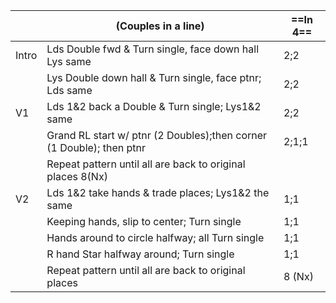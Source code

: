 ||(Couples in a line) |==In 4==|
|-----|----|-----|
|Intro| Lds Double fwd & Turn single, face down hall Lys same |2;2|
||Lys Double down hall & Turn single, face ptnr; Lds same |2;2|
|V1| Lds 1&2 back a Double & Turn single; Lys1&2 same |2;2|
||Grand RL start w/ ptnr (2 Doubles);then corner (1 Double); then ptnr |2;1;1|
||Repeat pattern until all are back to original places 8(Nx)||
|V2| Lds 1&2 take hands & trade places; Lys1&2 the same |1;1|
||Keeping hands, slip to center; Turn single |1;1|
||Hands around to circle halfway; all Turn single |1;1|
||R hand Star halfway around; Turn single |1;1|
||Repeat pattern until all are back to original places |8 (Nx)|

